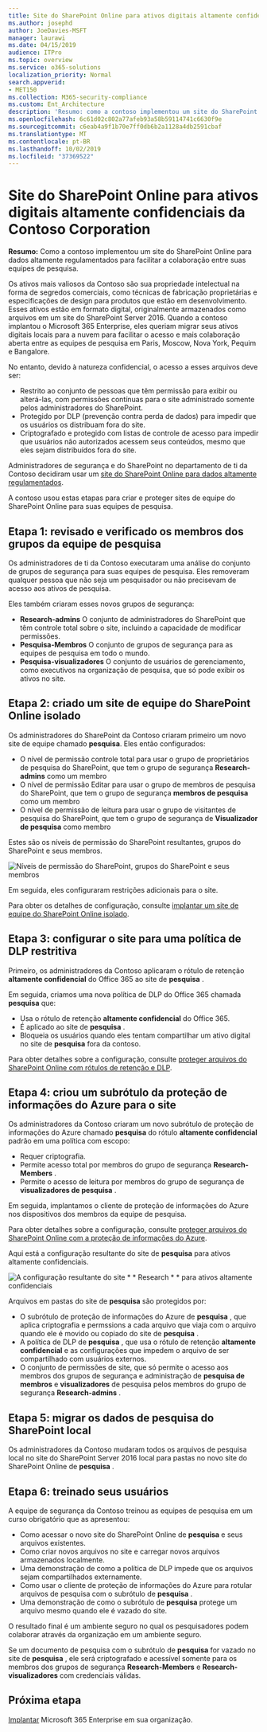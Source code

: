 ```yaml
---
title: Site do SharePoint Online para ativos digitais altamente confidenciais da Contoso Corporation
ms.author: josephd
author: JoeDavies-MSFT
manager: laurawi
ms.date: 04/15/2019
audience: ITPro
ms.topic: overview
ms.service: o365-solutions
localization_priority: Normal
search.appverid:
- MET150
ms.collection: M365-security-compliance
ms.custom: Ent_Architecture
description: 'Resumo: como a contoso implementou um site do SharePoint Online para dados altamente regulamentados para facilitar a colaboração entre suas equipes de pesquisa.'
ms.openlocfilehash: 6c61d02c802a77afeb93a58b59114741c6630f9e
ms.sourcegitcommit: c6eab4a9f1b70e7ff0db6b2a1128a4db2591cbaf
ms.translationtype: MT
ms.contentlocale: pt-BR
ms.lasthandoff: 10/02/2019
ms.locfileid: "37369522"
---
```

# <a name="sharepoint-online-site-for-highly-confidential-digital-assets-of-the-contoso-corporation"></a>Site do SharePoint Online para ativos digitais altamente confidenciais da Contoso Corporation

 **Resumo:** Como a contoso implementou um site do SharePoint Online para dados altamente regulamentados para facilitar a colaboração entre suas equipes de pesquisa.
  
Os ativos mais valiosos da Contoso são sua propriedade intelectual na forma de segredos comerciais, como técnicas de fabricação proprietárias e especificações de design para produtos que estão em desenvolvimento. Esses ativos estão em formato digital, originalmente armazenados como arquivos em um site do SharePoint Server 2016. Quando a contoso implantou o Microsoft 365 Enterprise, eles queriam migrar seus ativos digitais locais para a nuvem para facilitar o acesso e mais colaboração aberta entre as equipes de pesquisa em Paris, Moscow, Nova York, Pequim e Bangalore. 
  
No entanto, devido à natureza confidencial, o acesso a esses arquivos deve ser:

- Restrito ao conjunto de pessoas que têm permissão para exibir ou alterá-las, com permissões contínuas para o site administrado somente pelos administradores do SharePoint. 
- Protegido por DLP (prevenção contra perda de dados) para impedir que os usuários os distribuam fora do site.
- Criptografado e protegido com listas de controle de acesso para impedir que usuários não autorizados acessem seus conteúdos, mesmo que eles sejam distribuídos fora do site.

Administradores de segurança e do SharePoint no departamento de ti da Contoso decidiram usar um [site do SharePoint Online para dados altamente regulamentados](teams-sharepoint-online-sites-highly-regulated-data.md).
  
A contoso usou estas etapas para criar e proteger sites de equipe do SharePoint Online para suas equipes de pesquisa.

## <a name="step-1-reviewed-and-verified-the-members-of-research-team-groups"></a>Etapa 1: revisado e verificado os membros dos grupos da equipe de pesquisa

Os administradores de ti da Contoso executaram uma análise do conjunto de grupos de segurança para suas equipes de pesquisa. Eles removeram qualquer pessoa que não seja um pesquisador ou não precisevam de acesso aos ativos de pesquisa. 

Eles também criaram esses novos grupos de segurança:

- **Research-admins**  O conjunto de administradores do SharePoint que têm controle total sobre o site, incluindo a capacidade de modificar permissões.
- **Pesquisa-Membros**  O conjunto de grupos de segurança para as equipes de pesquisa em todo o mundo.
- **Pesquisa-visualizadores**  O conjunto de usuários de gerenciamento, como executivos na organização de pesquisa, que só pode exibir os ativos no site.

## <a name="step-2-created-an-isolated-sharepoint-online-team-site"></a>Etapa 2: criado um site de equipe do SharePoint Online isolado 

Os administradores do SharePoint da Contoso criaram primeiro um novo site de equipe chamado **pesquisa**. Eles então configurados:

- O nível de permissão controle total para usar o grupo de proprietários de pesquisa do SharePoint, que tem o grupo de segurança **Research-admins** como um membro
- O nível de permissão Editar para usar o grupo de membros de pesquisa do SharePoint, que tem o grupo de segurança **membros de pesquisa** como um membro
- O nível de permissão de leitura para usar o grupo de visitantes de pesquisa do SharePoint, que tem o grupo de segurança de **Visualizador de pesquisa** como membro

Estes são os níveis de permissão do SharePoint resultantes, grupos do SharePoint e seus membros.

![Níveis de permissão do SharePoint, grupos do SharePoint e seus membros](./media/contoso-sharepoint-online-site-for-highly-confidential-assets/spo-permissions.png)

Em seguida, eles configuraram restrições adicionais para o site.

Para obter os detalhes de configuração, consulte [implantar um site de equipe do SharePoint Online isolado](https://docs.microsoft.com/office365/enterprise/deploy-an-isolated-sharepoint-online-team-site).

## <a name="step-3-configured-the-site-for-a-restrictive-dlp-policy"></a>Etapa 3: configurar o site para uma política de DLP restritiva

Primeiro, os administradores da Contoso aplicaram o rótulo de retenção **altamente confidencial** do Office 365 ao site de **pesquisa** .

Em seguida, criamos uma nova política de DLP do Office 365 chamada **pesquisa** que:

- Usa o rótulo de retenção **altamente confidencial** do Office 365. 
- É aplicado ao site de **pesquisa** .
- Bloqueia os usuários quando eles tentam compartilhar um ativo digital no site de **pesquisa** fora da contoso.

Para obter detalhes sobre a configuração, consulte [proteger arquivos do SharePoint Online com rótulos de retenção e DLP](https://docs.microsoft.com/office365/enterprise/protect-sharepoint-online-files-with-office-365-labels-and-dlp).

## <a name="step-4-created-an-azure-information-protection-sub-label-for-the-site"></a>Etapa 4: criou um subrótulo da proteção de informações do Azure para o site

Os administradores da Contoso criaram um novo subrótulo de proteção de informações do Azure chamado **pesquisa** do rótulo **altamente confidencial** padrão em uma política com escopo:

- Requer criptografia.
- Permite acesso total por membros do grupo de segurança **Research-Members** .
- Permite o acesso de leitura por membros do grupo de segurança de **visualizadores de pesquisa** .

Em seguida, implantamos o cliente de proteção de informações do Azure nos dispositivos dos membros da equipe de pesquisa.

Para obter detalhes sobre a configuração, consulte [proteger arquivos do SharePoint Online com a proteção de informações do Azure](https://docs.microsoft.com/office365/enterprise/protect-sharepoint-online-files-with-azure-information-protection). 

Aqui está a configuração resultante do site de **pesquisa** para ativos altamente confidenciais.

![A configuração resultante do site * * Research * * para ativos altamente confidenciais](./media/contoso-sharepoint-online-site-for-highly-confidential-assets/final-config.png)

Arquivos em pastas do site de **pesquisa** são protegidos por:

- O subrótulo de proteção de informações do Azure de **pesquisa** , que aplica criptografia e permssions a cada arquivo que viaja com o arquivo quando ele é movido ou copiado do site de **pesquisa** .
- A política de DLP de **pesquisa** , que usa o rótulo de retenção **altamente confidencial** e as configurações que impedem o arquivo de ser compartilhado com usuários externos.
- O conjunto de permissões de site, que só permite o acesso aos membros dos grupos de segurança e administração de **pesquisa de membros** e **visualizadores** de pesquisa pelos membros do grupo de segurança **Research-admins** .

## <a name="step-5-migrated-the-on-premises-sharepoint-research-data"></a>Etapa 5: migrar os dados de pesquisa do SharePoint local

Os administradores da Contoso mudaram todos os arquivos de pesquisa local no site do SharePoint Server 2016 local para pastas no novo site do SharePoint Online de **pesquisa** .

## <a name="step-6-trained-their-users"></a>Etapa 6: treinado seus usuários 

A equipe de segurança da Contoso treinou as equipes de pesquisa em um curso obrigatório que as apresentou:

- Como acessar o novo site do SharePoint Online de **pesquisa** e seus arquivos existentes.
- Como criar novos arquivos no site e carregar novos arquivos armazenados localmente.
- Uma demonstração de como a política de DLP impede que os arquivos sejam compartilhados externamente.
- Como usar o cliente de proteção de informações do Azure para rotular arquivos de pesquisa com o subrótulo de **pesquisa** .
- Uma demonstração de como o subrótulo de **pesquisa** protege um arquivo mesmo quando ele é vazado do site.

O resultado final é um ambiente seguro no qual os pesquisadores podem colaborar através da organização em um ambiente seguro. 

Se um documento de pesquisa com o subrótulo de **pesquisa** for vazado no site de **pesquisa** , ele será criptografado e acessível somente para os membros dos grupos de segurança **Research-Members** e **Research-visualizadores** com credenciais válidas.

## <a name="next-step"></a>Próxima etapa

[Implantar](deploy-microsoft-365-enterprise.md) Microsoft 365 Enterprise em sua organização.

